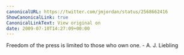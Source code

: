 ```yaml
---
canonicalURL: https://twitter.com/jmjordan/status/2568662416
ShowCanonicalLink: true
CanonicalLinkText: View original on
date: 2009-07-10T14:27:09+00:00
---
```

Freedom of the press is limited to those who own one. - A. J. Liebling